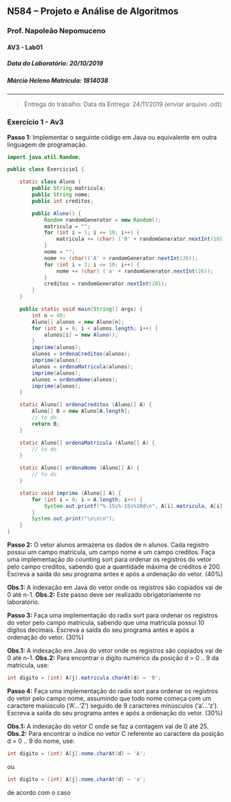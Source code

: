 ## N584 – Projeto e Análise de Algoritmos

### Prof. Napoleão Nepomuceno

#### AV3 - Lab01

##### Data do Laboratório: 20/10/2019

##### Márcio Heleno **Matrícula: 1814038**

---

> Entrega do trabalho:
> Data da Entrega: 24/11/2019 (enviar arquivo .odt)

### Exercício 1 - Av3

**Passo 1:** Implementar o seguinte código em Java ou equivalente em outra linguagem de programação.

```Java
import java.util.Random;

public class Exercicio1 {

	static class Aluno {
		public String matricula;
		public String nome;
		public int creditos;

		public Aluno() {
			Random randomGenerator = new Random();
			matricula = "";
			for (int i = 1; i <= 10; i++) {
				matricula += (char) ('0' + randomGenerator.nextInt(10));
			}
			nome = "";
			nome += (char)('A' + randomGenerator.nextInt(26));
			for (int i = 2; i <= 10; i++) {
				nome += (char) ('a' + randomGenerator.nextInt(26));
			}
			creditos = randomGenerator.nextInt(201);
		}
	}

	public static void main(String[] args) {
		int n = 40;
		Aluno[] alunos = new Aluno[n];
		for (int i = 0; i < alunos.length; i++) {
			alunos[i] = new Aluno();
		}
		imprime(alunos);
		alunos = ordenaCreditos(alunos);
		imprime(alunos);
		alunos = ordenaMatricula(alunos);
		imprime(alunos);
		alunos = ordenaNome(alunos);
		imprime(alunos);
	}

	static Aluno[] ordenaCreditos (Aluno[] A) {
		Aluno[] B = new Aluno[A.length];
		// to do
		return B;
	}

	static Aluno[] ordenaMatricula (Aluno[] A) {
		// to do
	}

	static Aluno[] ordenaNome (Aluno[] A) {
		// to do
	}

	static void imprime (Aluno[] A) {
		for (int i = 0; i < A.length; i++) {
			System.out.printf("%-15s%-15s%10d\n", A[i].matricula, A[i].nome, A[i].creditos);
		}
		System.out.print("\n\n\n");
	}
}
```

**Passo 2:** O vetor alunos armazena os dados de n alunos. Cada registro possui um campo matricula, um campo nome e um campo creditos. Faça uma implementação do counting sort para ordenar os registros do vetor pelo campo creditos, sabendo que a quantidade máxima de créditos é 200. Escreva a saída do seu programa antes e após a ordenação do vetor. (40%)

**Obs.1:** A indexação em Java do vetor onde os registros são copiados vai de 0 até n-1.
**Obs.2:** Este passo deve ser realizado obrigatoriamente no laboratório.



**Passo 3:** Faça uma implementação do radix sort para ordenar os registros do vetor pelo campo matricula, sabendo que uma matrícula possui 10 dígitos decimais. Escreva a saída do seu programa antes e após a ordenação do vetor. (30%)

**Obs.1:** A indexação em Java do vetor onde os registros são copiados vai de 0 até n-1.
**Obs.2:** Para encontrar o dígito numérico da posição d = 0 .. 9 da matrícula, use:

```java
int digito = (int) A[j].matricula.charAt(d) – '0';
```

**Passo 4:** Faça uma implementação do radix sort para ordenar os registros do vetor pelo campo nome, assumindo que todo nome começa com um caractere maiúsculo (‘A’...‘Z’) seguido de 9 caracteres minúsculos (‘a’...‘z’). Escreva a saída do seu programa antes e após a ordenação do vetor. (30%)

**Obs.1:** A indexação do vetor C onde se faz a contagem vai de 0 até 25.
**Obs.2:** Para encontrar o índice no vetor C referente ao caractere da posição d = 0 .. 9 do nome, use:

```java
int digito = (int) A[j].nome.charAt(d) – 'A';
```
ou

```java
int digito = (int) A[j].nome.charAt(d) – 'a';
```
de acordo com o caso
